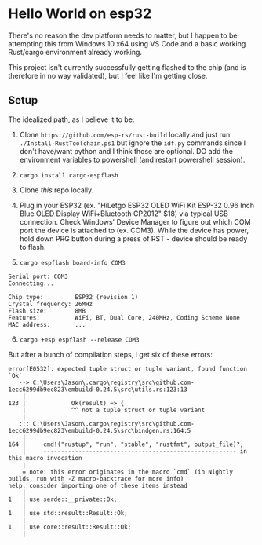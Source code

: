 
# Hello World on esp32

There's no reason the dev platform needs to matter, but I happen to be attempting this from Windows 10 x64 using VS Code and a basic working Rust/cargo environment already working.

This project isn't currently successfully getting flashed to the chip (and is therefore in no way validated), but I feel like I'm getting close.

## Setup

The idealized path, as I believe it to be:

1) Clone `https://github.com/esp-rs/rust-build` locally and just run `./Install-RustToolchain.ps1` but ignore the `idf.py` commands since I don't have/want python and I think those are optional.  DO add the environment variables to powershell (and restart powershell session).

2) `cargo install cargo-espflash`

3) Clone _this_ repo locally.

4) Plug in your ESP32 (ex. "HiLetgo ESP32 OLED WiFi Kit ESP-32 0.96 Inch Blue OLED Display WiFi+Bluetooth CP2012" $18) via typical USB connection.  Check Windows' Device Manager to figure out which COM port the device is attached to (ex. COM3).  While the device has power, hold down PRG button during a press of RST - device should be ready to flash.

5) `cargo espflash board-info COM3`

```
Serial port: COM3
Connecting...

Chip type:         ESP32 (revision 1)
Crystal frequency: 26MHz
Flash size:        8MB
Features:          WiFi, BT, Dual Core, 240MHz, Coding Scheme None
MAC address:       ...
```

6) `cargo +esp espflash --release COM3`

But after a bunch of compilation steps, I get six of these errors:

```
error[E0532]: expected tuple struct or tuple variant, found function `Ok`
   --> C:\Users\Jason\.cargo\registry\src\github.com-1ecc6299db9ec823\embuild-0.24.5\src\utils.rs:123:13
    |
123 |             Ok(result) => {
    |             ^^ not a tuple struct or tuple variant
    |
   ::: C:\Users\Jason\.cargo\registry\src\github.com-1ecc6299db9ec823\embuild-0.24.5\src\bindgen.rs:164:5
    |
164 |     cmd!("rustup", "run", "stable", "rustfmt", output_file)?;
    |     ------------------------------------------------------- in this macro invocation
    |
    = note: this error originates in the macro `cmd` (in Nightly builds, run with -Z macro-backtrace for more info)
help: consider importing one of these items instead
    |
1   | use serde::__private::Ok;
    |
1   | use std::result::Result::Ok;
    |
1   | use core::result::Result::Ok;
    |
```